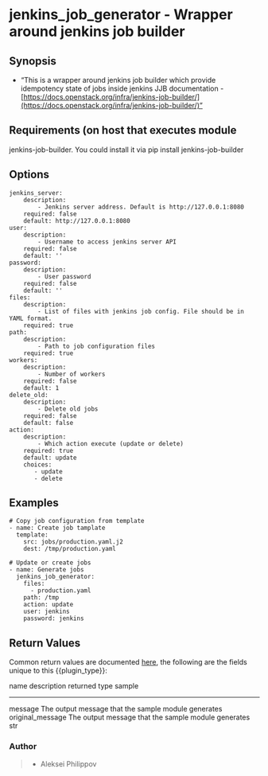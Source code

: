
jenkins\_job\_generator - Wrapper around jenkins job builder
=======================================================================================================================================================

Synopsis
-----------------------------------------------------------

-   “This is a wrapper around jenkins job builder which provide
    idempotency state of jobs inside jenkins JJB documentation -
    [https://docs.openstack.org/infra/jenkins-job-builder/](https://docs.openstack.org/infra/jenkins-job-builder/)”

Requirements (on host that executes module
-------------------------------------------------------------------------------------------------------------------------------

jenkins-job-builder. You could install it via pip install jenkins-job-builder

Options
---------------------------------------------------------

    jenkins_server:
        description:
            - Jenkins server address. Default is http://127.0.0.1:8080
        required: false
        default: http://127.0.0.1:8080
    user:
        description:
            - Username to access jenkins server API
        required: false
        default: ''
    password:
        description:
            - User password
        required: false
        default: ''
    files:
        description:
            - List of files with jenkins job config. File should be in YAML format.
        required: true
    path:
        description:
            - Path to job configuration files
        required: true
    workers:
        description:
            - Number of workers
        required: false
        default: 1
    delete_old:
        description:
            - Delete old jobs
        required: false
        default: false
    action:
        description:
            - Which action execute (update or delete)
        required: true
        default: update
        choices:
           - update
           - delete

Examples
-----------------------------------------------------------

    # Copy job configuration from template
    - name: Create job tamplate
      template:
        src: jobs/production.yaml.j2
        dest: /tmp/production.yaml

    # Update or create jobs
    - name: Generate jobs
      jenkins_job_generator:
        files:
          - production.yaml
        path: /tmp
        action: update
        user: jenkins
        password: jenkins

Return Values
---------------------------------------------------------------------

Common return values are documented
[here](../common_return_values.html#common-return-values), the following
are the fields unique to this {{plugin\_type}}:

  name                description                                           returned   type   sample
  ------------------- ----------------------------------------------------- ---------- ------ --------
  message             The output message that the sample module generates                     
  original\_message   The output message that the sample module generates              str    

### Author

> -   Aleksei Philippov